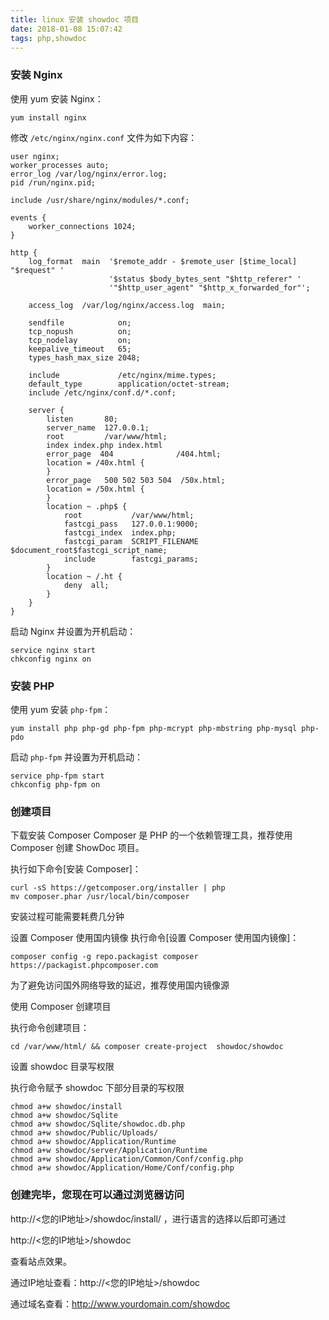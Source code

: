 ```yaml
---
title: linux 安装 showdoc 项目
date: 2018-01-08 15:07:42
tags: php,showdoc
---
```



### 安装 Nginx

使用 yum 安装 Nginx：

```
yum install nginx
```

修改 `/etc/nginx/nginx.conf` 文件为如下内容：

```
user nginx;
worker_processes auto;
error_log /var/log/nginx/error.log;
pid /run/nginx.pid;

include /usr/share/nginx/modules/*.conf;

events {
    worker_connections 1024;
}

http {
    log_format  main  '$remote_addr - $remote_user [$time_local] "$request" '
                      '$status $body_bytes_sent "$http_referer" '
                      '"$http_user_agent" "$http_x_forwarded_for"';

    access_log  /var/log/nginx/access.log  main;

    sendfile            on;
    tcp_nopush          on;
    tcp_nodelay         on;
    keepalive_timeout   65;
    types_hash_max_size 2048;

    include             /etc/nginx/mime.types;
    default_type        application/octet-stream;
    include /etc/nginx/conf.d/*.conf;

    server {
        listen       80;
        server_name  127.0.0.1;
        root         /var/www/html;
        index index.php index.html
        error_page  404              /404.html;
        location = /40x.html {
        }
        error_page   500 502 503 504  /50x.html;
        location = /50x.html {
        }
        location ~ .php$ {
            root           /var/www/html;
            fastcgi_pass   127.0.0.1:9000;
            fastcgi_index  index.php;
            fastcgi_param  SCRIPT_FILENAME  $document_root$fastcgi_script_name;
            include        fastcgi_params;
        }
        location ~ /.ht {
            deny  all;
        }
    }
}
```


启动 Nginx 并设置为开机启动：

```
service nginx start
chkconfig nginx on
```


### 安装 PHP

使用 yum 安装 `php-fpm`：

```
yum install php php-gd php-fpm php-mcrypt php-mbstring php-mysql php-pdo

```
启动 `php-fpm` 并设置为开机启动：

```
service php-fpm start
chkconfig php-fpm on

```

### 创建项目


下载安装 Composer
Composer 是 PHP 的一个依赖管理工具，推荐使用 Composer 创建 ShowDoc 项目。

执行如下命令[安装 Composer]：

```
curl -sS https://getcomposer.org/installer | php
mv composer.phar /usr/local/bin/composer

```

安装过程可能需要耗费几分钟

设置 Composer 使用国内镜像
执行命令[设置 Composer 使用国内镜像]：

```
composer config -g repo.packagist composer https://packagist.phpcomposer.com
```


为了避免访问国外网络导致的延迟，推荐使用国内镜像源

使用 Composer 创建项目

执行命令创建项目：

```
cd /var/www/html/ && composer create-project  showdoc/showdoc

```

设置 showdoc 目录写权限

执行命令赋予 showdoc 下部分目录的写权限


```
chmod a+w showdoc/install
chmod a+w showdoc/Sqlite
chmod a+w showdoc/Sqlite/showdoc.db.php
chmod a+w showdoc/Public/Uploads/
chmod a+w showdoc/Application/Runtime
chmod a+w showdoc/server/Application/Runtime
chmod a+w showdoc/Application/Common/Conf/config.php
chmod a+w showdoc/Application/Home/Conf/config.php
```


### 创建完毕，您现在可以通过浏览器访问


http://<您的IP地址>/showdoc/install/ ，进行语言的选择以后即可通过 

http://<您的IP地址>/showdoc

查看站点效果。


通过IP地址查看：http://<您的IP地址>/showdoc

通过域名查看：http://www.yourdomain.com/showdoc